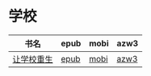 # 学校

| 书名 | epub | mobi | azw3 |
| --- | --- | --- | --- |
| [让学校重生](http://ct.dalanmei.com/f/31084289-571736478-fa173c) | [epub](http://ct.dalanmei.com/f/31084289-571736478-fa173c) | [mobi](http://ct.dalanmei.com/f/31084289-571582473-8e4b06) | [azw3](http://ct.dalanmei.com/f/31084289-571856758-2ebf98) |
